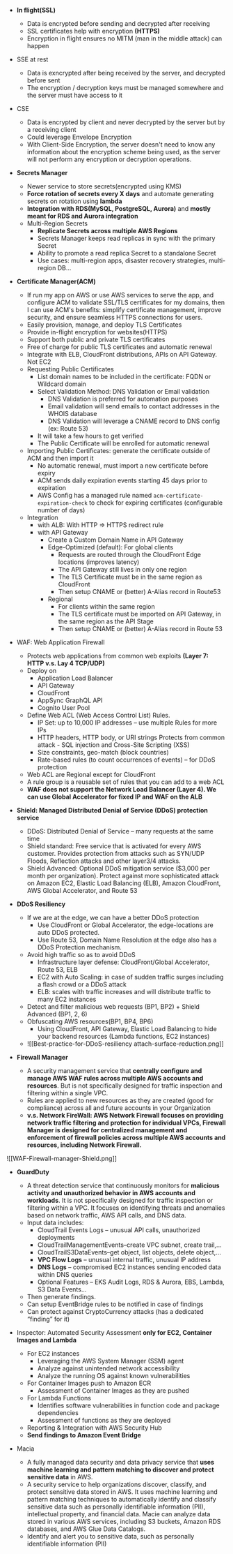 
- **In flight(SSL)**
	- Data is encrypted before sending and decrypted after receiving 
	- SSL certificates help with encryption **(HTTPS)**
	- Encryption in flight ensures no MITM (man in the middle attack) can happen
- SSE at rest
	- Data is exncrypted after being received by the server, and decrypted before sent
	- The encryption / decryption keys must be managed somewhere and the server must have access to it
- CSE
	- Data is encrypted by client and never decrypted by the server but by a receiving client
	- Could leverage Envelope Encryption
	- With Client-Side Encryption, the server doesn't need to know any information about the encryption scheme being used, as the server will not perform any encryption or decryption operations.

- **Secrets Manager**
	- Newer service to store secrets(encrypted using KMS)
	- **Force rotation of secrets every X days** and automate generating secrets on rotation using **lambda**
	- **Integration with RDS(MySQL, PostgreSQL, Aurora)** and **mostly meant for RDS and Aurora integration**
	- Multi-Region Secrets
		- **Replicate Secrets across multiple AWS Regions**
		- Secrets Manager keeps read replicas in sync with the primary Secret
		- Ability to promote a read replica Secret to a standalone Secret
		- Use cases: multi-region apps, disaster recovery strategies, multi-region DB...

- **Certificate Manager(ACM)**
	- If run my app on AWS or use AWS services to serve the app, and configure ACM to validate SSL/TLS certificates for my domains, then I can use ACM's benefits: simplify certificate management, improve security, and ensure seamless HTTPS connections for users.
	- Easily provision, manage, and deploy TLS Certificates
	- Provide in-flight encryption for websites(HTTPS)
	- Support both public and private TLS certificates
	- Free of charge for public TLS certificates and automatic renewal
	- Integrate with ELB, CloudFront distributions, APIs on API Gateway. Not EC2
	- Requesting Public Certificates
		- List domain names to be included in the certificate: FQDN or Wildcard domain
		- Select Validation Method: DNS Validation or Email validation
			- DNS Validation is preferred for automation purposes  
			- Email validation will send emails to contact addresses in the WHOIS database
			- DNS Validation will leverage a CNAME record to DNS config (ex: Route 53)
		- It will take a few hours to get verified
		- The Public Certificate will be enrolled for automatic renewal
	- Importing Public Certificates: generate the certificate outside of ACM and then import it
		- No automatic renewal, must import a new certificate before expiry
		- ACM sends daily expiration events starting 45 days prior to expiration
		- AWS Config has a managed rule named `acm-certificate-expiration-check` to check for expiring certificates (configurable number of days)
	- Integration
		- with ALB: With HTTP => HTTPS redirect rule
		- with API Gateway
			- Create a Custom Domain Name in API Gateway
			- Edge-Optimized (default): For global clients
				- Requests are routed through the CloudFront Edge locations (improves latency)
				- The API Gateway still lives in only one region
				- The TLS Certificate must be in the same region as CloudFront
				- Then setup CNAME or (better) A-Alias record in Route53
			- Regional
				- For clients within the same region
				- The TLS certificate must be imported on API Gateway, in the same region as the API Stage
				- Then setup CNAME or (better) A-Alias record in Route 53
	
- WAF: Web Application Firewall
	- Protects web applications from common web exploits **(Layer 7: HTTP v.s. Lay 4 TCP/UDP)**
	- Deploy on
		- Application Load Balancer
		- API Gateway   
		- CloudFront
		- AppSync GraphQL API
		- Cognito User Pool
	- Define Web ACL (Web Access Control List) Rules. 
		- IP Set: up to 10,000 IP addresses – use multiple Rules for more IPs
		- HTTP headers, HTTP body, or URI strings Protects from common attack - SQL injection and Cross-Site Scripting (XSS)
		- Size constraints, geo-match (block countries)
		- Rate-based rules (to count occurrences of events) – for DDoS protection
	- Web ACL are Regional except for CloudFront
	- A rule group is a reusable set of rules that you can add to a web ACL
	- **WAF does not support the Network Load Balancer (Layer 4). We can use Global Accelerator for fixed IP and WAF on the ALB**
	
- **Shield: Managed Distributed Denial of Service (DDoS) protection service**
	- DDoS: Distributed Denial of Service – many requests at the same time
	- Shield standard: Free service that is activated for every AWS customer. Provides protection from attacks such as SYN/UDP Floods, Reflection attacks and other layer3/4 attacks.
	- Shield Advanced: Optional DDoS mitigation service ($3,000 per month per organization). Protect against more sophisticated attack on Amazon EC2, Elastic Load Balancing (ELB), Amazon CloudFront, AWS Global Accelerator, and Route 53

- **DDoS Resiliency**
	- If we are at the edge, we can have a better DDoS protection
		- Use CloudFront or Global Accelerator, the edge-locations are auto DDoS protected.
		- Use Route 53, Domain Name Resolution at the edge also has a DDoS Protection mechanism.
	- Avoid high traffic so as to avoid DDoS
		- Infrastructure layer defense: CloudFront/Global Accelerator, Route 53, ELB
		- EC2 with Auto Scaling: in case of sudden traffic surges including a flash crowd or a DDoS attack
		- ELB: scales with traffic increases and will distribute traffic to many EC2 instances
	- Detect and filter malicious web requests (BP1, BP2) + Shield Advanced (BP1, 2, 6)
	- Obfuscating AWS resources(BP1, BP4, BP6)
		- Using CloudFront, API Gateway, Elastic Load Balancing to hide your backend resources (Lambda functions, EC2 instances)
	- ![[Best-practice-for-DDoS-resiliency attach-surface-reduction.png]]

- **Firewall Manager**
	- A security management service that **centrally configure and manage AWS WAF rules across multiple AWS accounts and resources**. But is not specifically designed for traffic inspection and filtering within a single VPC.
	- Rules are applied to new resources as they are created (good for compliance) across all and future accounts in your Organization
	- **v.s. Network FireWall: AWS Network Firewall focuses on providing network traffic filtering and protection for individual VPCs, Firewall Manager is designed for centralized management and enforcement of firewall policies across multiple AWS accounts and resources, including Network Firewall.**

![[WAF-Firewall-manager-Shield.png]]

- **GuardDuty**
	- A threat detection service that continuously monitors for **malicious activity and unauthorized behavior in AWS accounts and workloads**. It is not specifically designed for traffic inspection or filtering within a VPC. It focuses on identifying threats and anomalies based on network traffic, AWS API calls, and DNS data.
	- Input data includes:  
		- CloudTrail Events Logs – unusual API calls, unauthorized deployments
		- CloudTrailManagementEvents–create VPC subnet, create trail,...
		- CloudTrailS3DataEvents–get object, list objects, delete object,...
		- **VPC Flow Logs** – unusual internal traffic, unusual IP address  
		- **DNS Logs** – compromised EC2 instances sending encoded data within DNS queries
		- Optional Features – EKS Audit Logs, RDS & Aurora, EBS, Lambda, S3 Data Events...
	- Then generate findings.
	- Can setup EventBridge rules to be notified in case of findings
	- Can protect against CryptoCurrency attacks (has a dedicated “finding” for it)
	
- Inspector: Automated Security Assessment **only for EC2, Container Images and Lambda**
	- For EC2 instances  
		- Leveraging the AWS System Manager (SSM) agent  
		- Analyze against unintended network accessibility  
		- Analyze the running OS against known vulnerabilities
	- For Container Images push to Amazon ECR
		- Assessment of Container Images as they are pushed
	- For Lambda Functions
		- Identifies software vulnerabilities in function code and package dependencies
		- Assessment of functions as they are deployed
	- Reporting & Integration with AWS Security Hub
	- **Send findings to Amazon Event Bridge**

- Macia
	- A fully managed data security and data privacy service that **uses machine learning and pattern matching to discover and protect sensitive data** in AWS.
	- A security service to help organizations discover, classify, and protect sensitive data stored in AWS. It uses machine learning and pattern matching techniques to automatically identify and classify sensitive data such as personally identifiable information (PII), intellectual property, and financial data. Macie can analyze data stored in various AWS services, including S3 buckets, Amazon RDS databases, and AWS Glue Data Catalogs.
	- Identify and alert you to sensitive data, such as personally identifiable information (PII)

